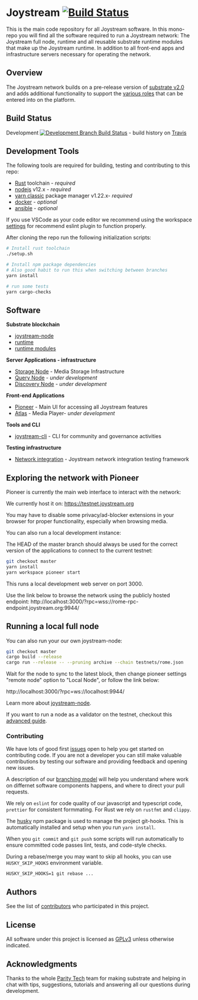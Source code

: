 # Joystream [![Build Status](https://travis-ci.org/Joystream/joystream.svg?branch=master)](https://travis-ci.org/Joystream/joystream)

This is the main code repository for all Joystream software. In this mono-repo you will find all the software required to run a Joystream network: The Joystream full node, runtime and all reusable substrate runtime modules that make up the Joystream runtime. In addition to all front-end apps and infrastructure servers necessary for operating the network.

## Overview

The Joystream network builds on a pre-release version of [substrate v2.0](https://substrate.dev/) and adds additional
functionality to support the [various roles](https://www.joystream.org/roles) that can be entered into on the platform.

## Build Status

Development [![Development Branch Build Status](https://travis-ci.org/Joystream/joystream.svg?branch=development)](https://travis-ci.org/Joystream/joystream) - build history on [Travis](https://travis-ci.org/github/Joystream/joystream/builds)

## Development Tools
The following tools are required for building, testing and contributing to this repo:

- [Rust](https://www.rust-lang.org/tools/install) toolchain - *required*
- [nodejs](https://nodejs.org/)  v12.x - *required*
- [yarn classic](https://classic.yarnpkg.com/en/docs/install) package manager v1.22.x- *required*
- [docker](https://www.docker.com/get-started) - *optional*
- [ansible](https://www.ansible.com/) - *optional*

If you use VSCode as your code editor we recommend using the workspace [settings](devops/vscode/settings.json) for recommend eslint plugin to function properly.

After cloning the repo run the following initialization scripts:

```sh
# Install rust toolchain
./setup.sh

# Install npm package dependencies
# Also good habit to run this when switching between branches
yarn install

# run some tests
yarn cargo-checks
```

## Software

**Substrate blockchain**
- [joystream-node](./node)
- [runtime](./runtime)
- [runtime modules](./runtime-modules)

**Server Applications - infrastructure**
- [Storage Node](./storage-node) - Media Storage Infrastructure
- [Query Node](https://github.com/Joystream/joystream/tree/query_node/query-node) - *under development*
- [Discovery Node](https://github.com/Joystream/joystream/tree/init_discovery_node/discovery_node) - *under development*

**Front-end Applications**
- [Pioneer](./pioneer) - Main UI for accessing all Joystream features
- [Atlas](https://github.com/Joystream/joystream/tree/init_atlas/atlas) - Media Player- *under development*

**Tools and CLI**
- [joystream-cli](./cli) - CLI for community and governance activities

**Testing infrastructure**
- [Network integration](./tests/network-tests) - Joystream network integration testing framework

## Exploring the network with Pioneer
Pioneer is currently the main web interface to interact with the network:

We currently host it on: https://testnet.joystream.org

You may have to disable some privacy/ad-blocker extensions in your browser for proper functionality, especially when browsing media.

You can also run a local development instance:

The HEAD of the master branch should always be used for the correct version of the applications to connect to the current testnet:

```sh
git checkout master
yarn install
yarn workspace pioneer start
```
This runs a local development web server on port 3000.

Use the link below to browse the network using the publicly hosted endpoint:
http://localhost:3000/?rpc=wss://rome-rpc-endpoint.joystream.org:9944/


## Running a local full node

You can also run your our own joystream-node:

```sh
git checkout master
cargo build --release
cargo run --release -- --pruning archive --chain testnets/rome.json
```

Wait for the node to sync to the latest block, then change pioneer settings "remote node" option to "Local Node", or follow the link below:

http://localhost:3000/?rpc=ws://localhost:9944/

Learn more about [joystream-node](node/README.md).

If you want to run a node as a validator on the testnet, checkout this [advanced guide](https://github.com/Joystream/helpdesk/tree/master/roles/validators).

### Contributing

We have lots of good first [issues](https://github.com/Joystream/joystream/issues?q=is%3Aopen+is%3Aissue+label%3A%22good+first+issue%22) open to help you get started on contributing code. If you are not a developer you can still make valuable contributions by testing our software and providing feedback and opening new issues.

A description of our [branching model](https://github.com/Joystream/joystream/issues/638) will help you understand where work on differnet software components happens, and where to direct your pull requests.

We rely on `eslint` for code quality of our javascript and typescript code, `prettier` for consistent formmating. For Rust we rely on `rustfmt` and `clippy`.

The [husky](https://www.npmjs.com/package/husky#ci-servers) npm package is used to manage the project git-hooks. This is automatically installed and setup when you run `yarn install`.

When you `git commit` and `git push` some scripts will run automatically to ensure committed code passes lint, tests, and code-style checks.

During a rebase/merge you may want to skip all hooks, you can use `HUSKY_SKIP_HOOKS` environment variable.

```
HUSKY_SKIP_HOOKS=1 git rebase ...
```

## Authors

See the list of [contributors](https://github.com/Joystream/joystream/graphs/contributors) who participated in this project.

## License

All software under this project is licensed as [GPLv3](./LICENSE) unless otherwise indicated.

## Acknowledgments

Thanks to the whole [Parity Tech](https://www.parity.io/) team for making substrate and helping in chat with tips, suggestions, tutorials and answering all our questions during development.
